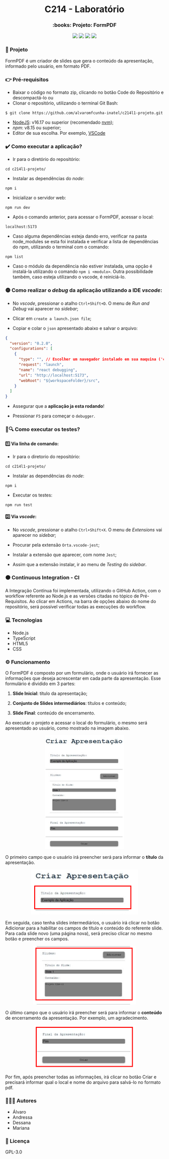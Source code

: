 <h1 align="center"> C214 - Laboratório </h1>
<h3 align="center">:books: Projeto: FormPDF </h3>

<p align="center">
<img src="https://img.shields.io/static/v1?label=License&message=GPL&color=00bfff&style=plastic"/>

<img src="https://img.shields.io/static/v1?label=LP&message=TypeScript&color=daa520&style=plastic"/>

<img src="https://img.shields.io/static/v1?label=GD&message=NodeJS&color=9acd32&style=plastic"/>

<img src="https://img.shields.io/static/v1?label=IDE&message=vscode&color=5f9ea0&style=plastic"/>
</p>

### :speech_balloon: Projeto

FormPDF é um criador de slides que gera o conteúdo da apresentação, informado pelo usuário, em formato PDF.

### :point_right: Pré-requisitos

- Baixar o código no formato zip, clicando no botão Code do Repositório e descompactá-lo ou
- Clonar o repositório, utilizando o terminal Git Bash: 
``` 
$ git clone https://github.com/alvaromfcunha-inatel/c214l1-projeto.git
```
- [NodeJS](https://nodejs.org/en/download/): v16.17 ou superior (recomendado [nvm](https://github.com/nvm-sh/nvm));
- *npm*: v8.15 ou superior;
- Editor de sua escolha. Por exemplo, [VSCode](https://code.visualstudio.com/download)

### :heavy_check_mark: Como executar a aplicação?

- Ir para o diretório do repositório:
```
cd c214l1-projeto/
```

- Instalar as dependências do *node*:
```
npm i
```

- Inicializar o servidor web:
```
npm run dev
```

- Após o comando anterior, para acessar o FormPDF, acessar o local:
```
localhost:5173
```

- Caso alguma dependências esteja dando erro, verificar na pasta node_modules se esta foi instalada e verificar a lista de dependências do npm, utilizando o terminal com o comando:
```
npm list
```
- Caso o módulo da dependência não estiver instalada, uma opção é instalá-la utilizando o comando ```npm i <modulo>```. Outra possibilidade também, caso esteja utilizando o vscode, é reiniciá-lo.

### :yellow_circle: Como realizar o *debug* da aplicação utilizando a IDE *vscode*:

- No *vscode*, pressionar o atalho `Ctrl+Shift+D`. O menu de *Run and Debug* vai aparecer no *sidebar*;

- Clicar em `create a launch.json file`;

- Copiar e colar o `json` apresentado abaixo e salvar o arquivo:

```json
{
  "version": "0.2.0",
  "configurations": [
    {
      "type": "", // Escolher um navegador instalado em sua maquina ('chrome', 'firefox', etc.).
      "request": "launch",
      "name": "react debugging",
      "url": "http://localhost:5173",
      "webRoot": "${workspaceFolder}/src",
    }
  ]
}
```

- Assegurar que a **aplicação ja esta rodando**!

- Pressionar `F5` para começar o `debugger`.

### :lady_beetle::mag: Como executar os testes?

#### :one: Via linha de comando:

- Ir para o diretorio do repositório:
```
cd c214l1-projeto/
```

- Instalar as dependências do *node*:
```
npm i
```

- Executar os testes:
```
npm run test
```

#### :two: Via *vscode*:

- No *vscode*, pressionar o atalho `Ctrl+Shift+X`. O menu de *Extensions* vai aparecer no *sidebar*;

- Procurar pela extensão `Orta.vscode-jest`;

- Instalar a extensão que aparecer, com nome `Jest`;

- Assim que a extensão instalar, ir ao menu de *Testing* do *sidebar*.

### :orange_circle: Continuous Integration - CI

A Integração Contínua foi implementada, utilizando o GitHub Action, com o workflow referente ao Node.js e as versões citadas no tópico de Pré-Requisitos. Ao clicar em Actions, na barra de opções abaixo do nome do repositório, será possível verificar todas as execuções do workflow.

### :computer: Tecnologias

- Node.js
- TypeScript
- HTML5
- CSS

### :gear: Funcionamento

O FormPDF é composto por um formulário, onde o usuário irá fornecer as informações que deseja acrescentar em cada parte da apresentação. Esse formulário é dividido em 3 partes:

  1. **Slide Inicial**: título da apresentação;
  
  2. **Conjunto de Slides intermediários**: títulos e conteúdo;
  
  3. **Slide Final**: conteúdo de encerramento.
  
Ao executar o projeto e acessar o local do formulário, o mesmo será apresentado ao usuário, como mostrado na imagem abaixo.

<p align="center">
  <img src="formulario.PNG">
</p>

O primeiro campo que o usuário irá preencher será para informar o **título** da apresentação.

<p align="center">
  <img src="formulario-titulo.PNG">
</p>

Em seguida, caso tenha slides intermediários, o usuário irá clicar no botão Adicionar para a habilitar os campos de título e conteúdo do referente slide. Para cada slide novo (uma página nova), será preciso clicar no mesmo botão e preencher os campos.

<p align="center">
  <img src="formulario-slide.PNG">
</p>

O último campo que o usuário irá preencher será para informar o **conteúdo** de encerramento da apresentação. Por exemplo, um agradecimento.

<p align="center">
  <img src="formulario-fim.PNG">
</p>

Por fim, após preencher todas as informações, irá clicar no botão Criar e precisará informar qual o local e nome do arquivo para salvá-lo no formato pdf.

### :people_holding_hands: Autores
- Álvaro
- Andressa
- Dessana
- Mariana

### :small_blue_diamond: Licença
GPL-3.0
